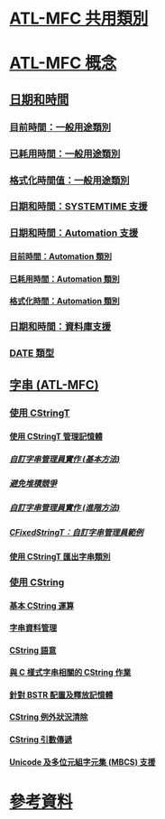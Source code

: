 # [ATL-MFC 共用類別](atl-mfc-shared-classes.md)
# [ATL-MFC 概念](atl-mfc-concepts.md)
## [日期和時間](date-and-time.md)
### [目前時間：一般用途類別](current-time-general-purpose-classes.md)
### [已耗用時間：一般用途類別](elapsed-time-general-purpose-classes.md)
### [格式化時間值：一般用途類別](formatting-time-values-general-purpose-classes.md)
### [日期和時間：SYSTEMTIME 支援](date-and-time-systemtime-support.md)
### [日期和時間：Automation 支援](date-and-time-automation-support.md)
#### [目前時間：Automation 類別](current-time-automation-classes.md)
#### [已耗用時間：Automation 類別](elapsed-time-automation-classes.md)
#### [格式化時間：Automation 類別](formatting-time-automation-classes.md)
### [日期和時間：資料庫支援](date-and-time-database-support.md)
### [DATE 類型](date-type.md)
## [字串 (ATL-MFC)](strings-atl-mfc.md)
### [使用 CStringT](using-cstringt.md)
#### [使用 CStringT 管理記憶體](memory-management-with-cstringt.md)
##### [自訂字串管理員實作 (基本方法)](implementation-of-a-custom-string-manager-basic-method.md)
##### [避免堆積競爭](avoidance-of-heap-contention.md)
##### [自訂字串管理員實作 (進階方法)](implementation-of-a-custom-string-manager-advanced-method.md)
##### [CFixedStringT︰自訂字串管理員範例](cfixedstringt-example-of-a-custom-string-manager.md)
#### [使用 CStringT 匯出字串類別](exporting-string-classes-using-cstringt.md)
### [使用 CString](using-cstring.md)
#### [基本 CString 運算](basic-cstring-operations.md)
#### [字串資料管理](string-data-management.md)
#### [CString 語意](cstring-semantics.md)
#### [與 C 樣式字串相關的 CString 作業](cstring-operations-relating-to-c-style-strings.md)
#### [針對 BSTR 配置及釋放記憶體](allocating-and-releasing-memory-for-a-bstr.md)
#### [CString 例外狀況清除](cstring-exception-cleanup.md)
#### [CString 引數傳遞](cstring-argument-passing.md)
#### [Unicode 及多位元組字元集 (MBCS) 支援](unicode-and-multibyte-character-set-mbcs-support.md)
# [參考資料](reference/toc.md)
